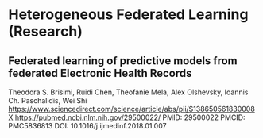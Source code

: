 # Heterogeneous Federated Learning (Research)


## Federated learning of predictive models from federated Electronic Health Records
Theodora S. Brisimi, Ruidi Chen, Theofanie Mela, Alex Olshevsky, Ioannis Ch. Paschalidis, Wei Shi
https://www.sciencedirect.com/science/article/abs/pii/S138650561830008X
https://pubmed.ncbi.nlm.nih.gov/29500022/
PMID: 29500022 PMCID: PMC5836813 DOI: 10.1016/j.ijmedinf.2018.01.007

